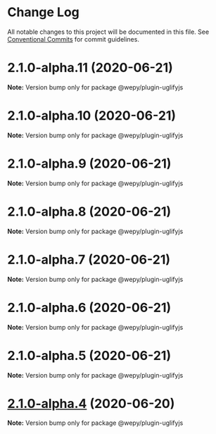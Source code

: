 # Change Log

All notable changes to this project will be documented in this file.
See [Conventional Commits](https://conventionalcommits.org) for commit guidelines.

# 2.1.0-alpha.11 (2020-06-21)

**Note:** Version bump only for package @wepy/plugin-uglifyjs





# 2.1.0-alpha.10 (2020-06-21)

**Note:** Version bump only for package @wepy/plugin-uglifyjs





# 2.1.0-alpha.9 (2020-06-21)

**Note:** Version bump only for package @wepy/plugin-uglifyjs





# 2.1.0-alpha.8 (2020-06-21)

**Note:** Version bump only for package @wepy/plugin-uglifyjs





# 2.1.0-alpha.7 (2020-06-21)

**Note:** Version bump only for package @wepy/plugin-uglifyjs





# 2.1.0-alpha.6 (2020-06-21)

**Note:** Version bump only for package @wepy/plugin-uglifyjs





# 2.1.0-alpha.5 (2020-06-21)

**Note:** Version bump only for package @wepy/plugin-uglifyjs





# [2.1.0-alpha.4](https://github.com/Tencent/wepy/compare/v2.1.0-alpha.2...v2.1.0-alpha.4) (2020-06-20)

**Note:** Version bump only for package @wepy/plugin-uglifyjs
